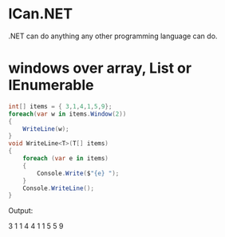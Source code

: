 # ICan.NET
.NET can do anything any other programming language can do.

# windows over array, List or IEnumerable

```csharp
int[] items = { 3,1,4,1,5,9};
foreach(var w in items.Window(2))
{
    WriteLine(w);
}
void WriteLine<T>(T[] items)
{
    foreach (var e in items)
    {
        Console.Write($"{e} ");
    }
    Console.WriteLine();
}
```

Output:

3 1
1 4
4 1
1 5
5 9


